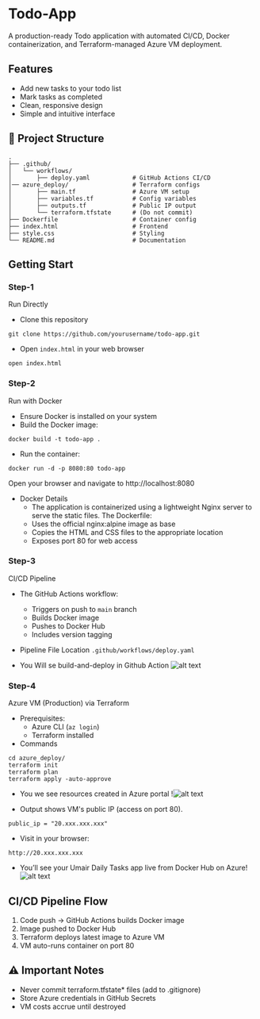 # Todo-App
A production-ready Todo application with automated CI/CD, Docker containerization, and Terraform-managed Azure VM deployment.

## Features
- Add new tasks to your todo list
- Mark tasks as completed
- Clean, responsive design
- Simple and intuitive interface

## 📂 Project Structure
```
.
├── .github/
│   └── workflows/
│       ├── deploy.yaml            # GitHub Actions CI/CD
│── azure_deploy/                  # Terraform configs
│       ├── main.tf                # Azure VM setup
│       ├── variables.tf           # Config variables
│       ├── outputs.tf             # Public IP output
│       └── terraform.tfstate      # (Do not commit)
├── Dockerfile                     # Container config
├── index.html                     # Frontend
├── style.css                      # Styling
└── README.md                      # Documentation
```

## Getting Start

### Step-1
Run Directly
- Clone this repository
```
git clone https://github.com/yourusername/todo-app.git
```
- Open ```index.html``` in your web browser
```
open index.html 
```

### Step-2
Run with Docker
- Ensure Docker is installed on your system
- Build the Docker image:
```
docker build -t todo-app .
```
- Run the container:
```
docker run -d -p 8080:80 todo-app
```

Open your browser and navigate to http://localhost:8080
- Docker Details
    - The application is containerized using a lightweight Nginx server to serve the static files. The Dockerfile:
    - Uses the official nginx:alpine image as base
    - Copies the HTML and CSS files to the appropriate location
    - Exposes port 80 for web access

### Step-3
CI/CD Pipeline
- The GitHub Actions workflow:
    - Triggers on push to ```main``` branch
    - Builds Docker image
    - Pushes to Docker Hub
    - Includes version tagging

   

- Pipeline File Location
```.github/workflows/deploy.yaml```

- You Will se build-and-deploy in Github Action
    ![alt text](Images/image.png)

### Step-4
Azure VM (Production) via Terraform
- Prerequisites:   
    - Azure CLI (```az login```)
    - Terraform installed
- Commands
```
cd azure_deploy/
terraform init
terraform plan
terraform apply -auto-approve
```
- You we see resources created in Azure portal
    !![alt text](<Images/A2.jpg>)

- Output shows VM's public IP (access on port 80).
```
public_ip = "20.xxx.xxx.xxx"
```
- Visit in your browser:
```
http://20.xxx.xxx.xxx
```
- You’ll see your Umair Daily Tasks app live from Docker Hub on Azure!
    ![alt text](<Images/A1.jpg>)



## CI/CD Pipeline Flow
1. Code push → GitHub Actions builds Docker image
2. Image pushed to Docker Hub
3. Terraform deploys latest image to Azure VM
4. VM auto-runs container on port 80

## ⚠️ Important Notes
- Never commit terraform.tfstate* files (add to .gitignore)
- Store Azure credentials in GitHub Secrets
- VM costs accrue until destroyed




